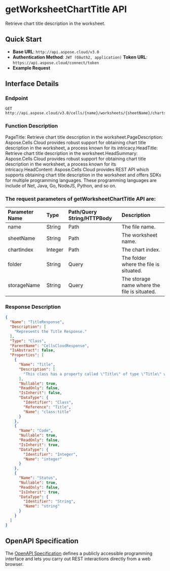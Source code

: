 # **getWorksheetChartTitle API**

Retrieve chart title description in the worksheet. 

## **Quick Start**

- **Base URL**: `http://api.aspose.cloud/v3.0`
- **Authentication Method**: `JWT (OAuth2, application)`  **Token URL**: `https://api.aspose.cloud/connect/token`
- **Example Request** 
<script src="https://gist.github.com/aspose-cells-cloud-gists/8a5b324fdf3e574dbd747c1a1e24b05d.js?file=Example30_GetWorksheetChartTitle.cs"></script>

## **Interface Details**

### **Endpoint** 

```
GET http://api.aspose.cloud/v3.0/cells/{name}/worksheets/{sheetName}/charts/{chartIndex}/title
```

### **Function Description**
PageTitle: Retrieve chart title description in the worksheet.PageDescription: Aspose.Cells Cloud provides robust support for obtaining chart title description in the worksheet, a process known for its intricacy.HeadTitle: Retrieve chart title description in the worksheet.HeadSummary: Aspose.Cells Cloud provides robust support for obtaining chart title description in the worksheet, a process known for its intricacy.HeadContent: Aspose.Cells Cloud provides REST API which supports obtaining chart title description in the worksheet and offers SDKs for multiple programming languages. These programming languages are include of Net, Java, Go, NodeJS, Python, and so on.

### The request parameters of **getWorksheetChartTitle** API are: 

| Parameter Name | Type | Path/Query String/HTTPBody | Description | 
| :- | :- | :- |:- | 
|name|String|Path|The file name.|
|sheetName|String|Path|The worksheet name.|
|chartIndex|Integer|Path|The chart index.|
|folder|String|Query|The folder where the file is situated.|
|storageName|String|Query|The storage name where the file is situated.|


### **Response Description**
```json
{
  "Name": "TitleResponse",
  "Description": [
    "Represents the Title Response."
  ],
  "Type": "Class",
  "ParentName": "CellsCloudResponse",
  "IsAbstract": false,
  "Properties": [
    {
      "Name": "Title",
      "Description": [
        "This class has a property called \"Title\" of type \"Title\" with both a getter and a setter."
      ],
      "Nullable": true,
      "ReadOnly": false,
      "IsInherit": false,
      "DataType": {
        "Identifier": "Class",
        "Reference": "Title",
        "Name": "class:title"
      }
    },
    {
      "Name": "Code",
      "Nullable": true,
      "ReadOnly": false,
      "IsInherit": true,
      "DataType": {
        "Identifier": "Integer",
        "Name": "integer"
      }
    },
    {
      "Name": "Status",
      "Nullable": true,
      "ReadOnly": false,
      "IsInherit": true,
      "DataType": {
        "Identifier": "String",
        "Name": "string"
      }
    }
  ]
}
```

## OpenAPI Specification

The [OpenAPI Specification](https://reference.aspose.cloud/cells/#/ChartsController/GetWorksheetChartTitle) defines a publicly accessible programming interface and lets you carry out REST interactions directly from a web browser.

